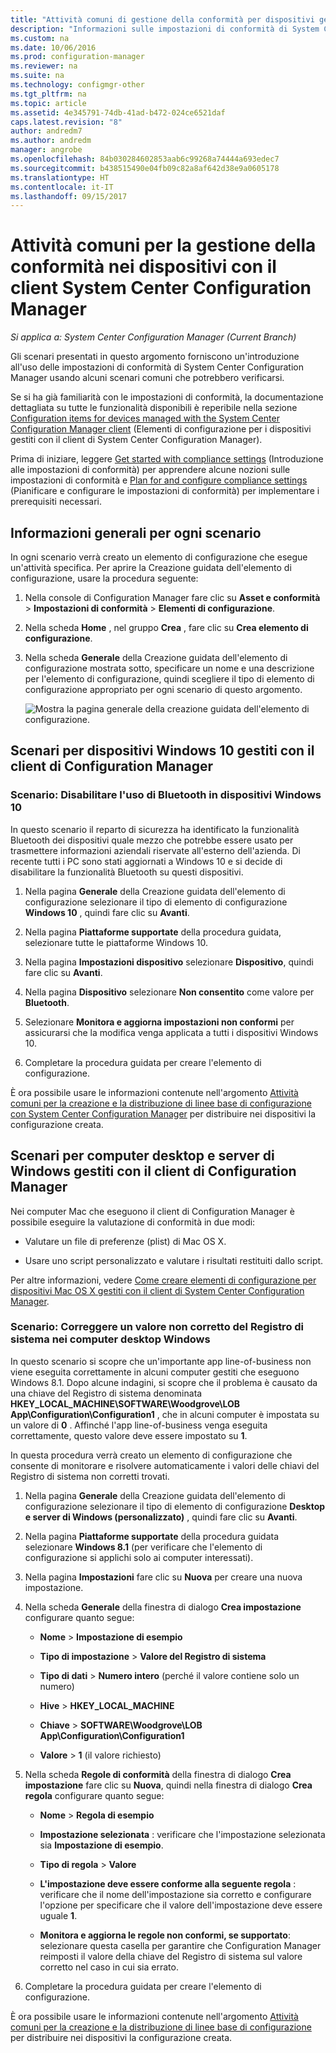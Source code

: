 ```yaml
---
title: "Attività comuni di gestione della conformità per dispositivi gestiti da client - Configuration Manager | Microsoft Docs"
description: "Informazioni sulle impostazioni di conformità di System Center Configuration Manager in alcuni scenari comuni."
ms.custom: na
ms.date: 10/06/2016
ms.prod: configuration-manager
ms.reviewer: na
ms.suite: na
ms.technology: configmgr-other
ms.tgt_pltfrm: na
ms.topic: article
ms.assetid: 4e345791-74db-41ad-b472-024ce6521daf
caps.latest.revision: "8"
author: andredm7
ms.author: andredm
manager: angrobe
ms.openlocfilehash: 84b030284602853aab6c99268a74444a693edec7
ms.sourcegitcommit: b438515490e04fb09c82a8af642d38e9a0605178
ms.translationtype: HT
ms.contentlocale: it-IT
ms.lasthandoff: 09/15/2017
---
```

# <a name="common-tasks-for-managing-compliance-on-devices-with-the-system-center-configuration-manager-client"></a>Attività comuni per la gestione della conformità nei dispositivi con il client System Center Configuration Manager

*Si applica a: System Center Configuration Manager (Current Branch)*

Gli scenari presentati in questo argomento forniscono un'introduzione all'uso delle impostazioni di conformità di System Center Configuration Manager usando alcuni scenari comuni che potrebbero verificarsi.  

 Se si ha già familiarità con le impostazioni di conformità, la documentazione dettagliata su tutte le funzionalità disponibili è reperibile nella sezione [Configuration items for devices managed with the System Center Configuration Manager client](../../compliance/deploy-use/configuration-items-for-devices-managed-with-the-client.md) (Elementi di configurazione per i dispositivi gestiti con il client di System Center Configuration Manager).  

 Prima di iniziare, leggere [Get started with compliance settings](../../compliance/get-started/get-started-with-compliance-settings.md) (Introduzione alle impostazioni di conformità) per apprendere alcune nozioni sulle impostazioni di conformità e [Plan for and configure compliance settings](../../compliance/plan-design/plan-for-and-configure-compliance-settings.md) (Pianificare e configurare le impostazioni di conformità) per implementare i prerequisiti necessari.  

## <a name="general-information-for-each-scenario"></a>Informazioni generali per ogni scenario  
 In ogni scenario verrà creato un elemento di configurazione che esegue un'attività specifica. Per aprire la Creazione guidata dell'elemento di configurazione, usare la procedura seguente:  

1.  Nella console di Configuration Manager fare clic su **Asset e conformità** > **Impostazioni di conformità** > **Elementi di configurazione**.  

3.  Nella scheda **Home** , nel gruppo **Crea** , fare clic su **Crea elemento di configurazione**.  

4.  Nella scheda **Generale** della Creazione guidata dell'elemento di configurazione mostrata sotto, specificare un nome e una descrizione per l'elemento di configurazione, quindi scegliere il tipo di elemento di configurazione appropriato per ogni scenario di questo argomento.  

     ![Mostra la pagina generale della creazione guidata dell'elemento di configurazione.](/sccm/compliance/plan-design/media/Compliance-Settings-Wizard---1.png)  

## <a name="scenarios-for-windows-10-devices-managed-with-the-configuration-manager-client"></a>Scenari per dispositivi Windows 10 gestiti con il client di Configuration Manager  

### <a name="scenario-disable-the-use-of-bluetooth-on-windows-10-devices"></a>Scenario: Disabilitare l'uso di Bluetooth in dispositivi Windows 10  
 In questo scenario il reparto di sicurezza ha identificato la funzionalità Bluetooth dei dispositivi quale mezzo che potrebbe essere usato per trasmettere informazioni aziendali riservate all'esterno dell'azienda. Di recente tutti i PC sono stati aggiornati a Windows 10 e si decide di disabilitare la funzionalità Bluetooth su questi dispositivi.  

1.  Nella pagina **Generale** della Creazione guidata dell'elemento di configurazione selezionare il tipo di elemento di configurazione **Windows 10** , quindi fare clic su **Avanti**.  

2.  Nella pagina **Piattaforme supportate** della procedura guidata, selezionare tutte le piattaforme Windows 10.  

3.  Nella pagina **Impostazioni dispositivo** selezionare **Dispositivo**, quindi fare clic su **Avanti**.  

4.  Nella pagina **Dispositivo** selezionare **Non consentito** come valore per **Bluetooth**.  

5.  Selezionare **Monitora e aggiorna impostazioni non conformi** per assicurarsi che la modifica venga applicata a tutti i dispositivi Windows 10.  

6.  Completare la procedura guidata per creare l'elemento di configurazione.  

 È ora possibile usare le informazioni contenute nell'argomento [Attività comuni per la creazione e la distribuzione di linee base di configurazione con System Center Configuration Manager](../../compliance/plan-design/common-tasks-for-creating-and-deploying-configuration-baselines.md) per distribuire nei dispositivi la configurazione creata.  

## <a name="scenarios-for-windows-desktop-and-server-computers-managed-with-the-configuration-manager-client"></a>Scenari per computer desktop e server di Windows gestiti con il client di Configuration Manager  
 Nei computer Mac che eseguono il client di Configuration Manager è possibile eseguire la valutazione di conformità in due modi:  

-   Valutare un file di preferenze (plist) di Mac OS X.  

-   Usare uno script personalizzato e valutare i risultati restituiti dallo script.  

 Per altre informazioni, vedere [Come creare elementi di configurazione per dispositivi Mac OS X gestiti con il client di System Center Configuration Manager](../../compliance/deploy-use/create-configuration-items-for-mac-os-x-devices-managed-with-the-client.md).  

### <a name="scenario-remediate-an-incorrect-registry-value-on-windows-desktop-computers"></a>Scenario: Correggere un valore non corretto del Registro di sistema nei computer desktop Windows  
 In questo scenario si scopre che un'importante app line-of-business non viene eseguita correttamente in alcuni computer gestiti che eseguono Windows 8.1. Dopo alcune indagini, si scopre che il problema è causato da una chiave del Registro di sistema denominata **HKEY_LOCAL_MACHINE\SOFTWARE\Woodgrove\LOB App\Configuration\Configuration1** , che in alcuni computer è impostata su un valore di **0** . Affinché l'app line-of-business venga eseguita correttamente, questo valore deve essere impostato su **1**.  

 In questa procedura verrà creato un elemento di configurazione che consente di monitorare e risolvere automaticamente i valori delle chiavi del Registro di sistema non corretti trovati.  

1.  Nella pagina **Generale** della Creazione guidata dell'elemento di configurazione selezionare il tipo di elemento di configurazione **Desktop e server di Windows (personalizzato)** , quindi fare clic su **Avanti**.  

2.  Nella pagina **Piattaforme supportate** della procedura guidata selezionare **Windows 8.1** (per verificare che l'elemento di configurazione si applichi solo ai computer interessati).  

3.  Nella pagina **Impostazioni** fare clic su **Nuova** per creare una nuova impostazione.  

4.  Nella scheda **Generale** della finestra di dialogo **Crea impostazione** configurare quanto segue:  

    -   **Nome** > **Impostazione di esempio**  

    -   **Tipo di impostazione** > **Valore del Registro di sistema**  

    -   **Tipo di dati** > **Numero intero** (perché il valore contiene solo un numero)  

    -   **Hive** > **HKEY_LOCAL_MACHINE**  

    -   **Chiave** > **SOFTWARE\Woodgrove\LOB App\Configuration\Configuration1**  

    -   **Valore** > **1** (il valore richiesto)  

5.  Nella scheda **Regole di conformità** della finestra di dialogo **Crea impostazione** fare clic su **Nuova**, quindi nella finestra di dialogo **Crea regola** configurare quanto segue:  

    -   **Nome** > **Regola di esempio**  

    -   **Impostazione selezionata** : verificare che l'impostazione selezionata sia **Impostazione di esempio**.  

    -   **Tipo di regola** > **Valore**  

    -   **L'impostazione deve essere conforme alla seguente regola** : verificare che il nome dell'impostazione sia corretto e configurare l'opzione per specificare che il valore dell'impostazione deve essere uguale **1**.  

    -   **Monitora e aggiorna le regole non conformi, se supportato**: selezionare questa casella per garantire che Configuration Manager reimposti il valore della chiave del Registro di sistema sul valore corretto nel caso in cui sia errato.  

6.  Completare la procedura guidata per creare l'elemento di configurazione.  

 È ora possibile usare le informazioni contenute nell'argomento [Attività comuni per la creazione e la distribuzione di linee base di configurazione](../../compliance/plan-design/common-tasks-for-creating-and-deploying-configuration-baselines.md) per distribuire nei dispositivi la configurazione creata.  
